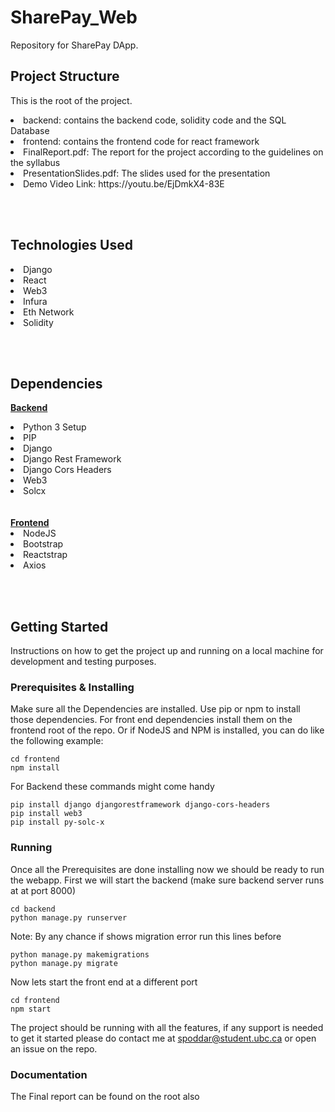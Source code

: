 # SharePay_Web
Repository for SharePay DApp.

## Project Structure

This is the root of the project.

<li> backend: contains the backend code, solidity code and the SQL Database </li>
<li> frontend: contains the frontend code for react framework </li>
<li> FinalReport.pdf: The report for the project according to the guidelines on the syllabus </li>
<li> PresentationSlides.pdf: The slides used for the presentation </li>
<li> Demo Video Link: https://youtu.be/EjDmkX4-83E </li>

<br></br>

## Technologies Used

<li> Django </li>
<li> React </li>
<li> Web3 </li>
<li> Infura </li>
<li> Eth Network </li>
<li> Solidity </li>

<br></br>

## Dependencies

<b><u> Backend </u></b>

<li> Python 3 Setup </li>
<li> PIP </li>
<li> Django </li>
<li> Django Rest Framework </li>
<li> Django Cors Headers </li>
<li> Web3 </li>
<li> Solcx </li>
<br></br>
<b><u> Frontend </u></b>
<li> NodeJS </li>
<li> Bootstrap </li>
<li> Reactstrap </li>
<li> Axios </li>

<br></br>

## Getting Started

Instructions on how to get the project up and running on a local machine for development and testing purposes.

### Prerequisites & Installing

Make sure all the Dependencies are installed. Use pip or npm to install those dependencies. For front end dependencies install them on the frontend root of the repo. Or if NodeJS and NPM is installed, you can do like the following example:

```
cd frontend
npm install
```

For Backend these commands might come handy

```
pip install django djangorestframework django-cors-headers
pip install web3
pip install py-solc-x
```

### Running

Once all the Prerequisites are done installing now we should be ready to run the webapp. First we will start the backend (make sure backend server runs at at port 8000)

```
cd backend
python manage.py runserver
```

Note: By any chance if shows migration error run this lines before

```
python manage.py makemigrations
python manage.py migrate
```

Now lets start the front end at a different port

```
cd frontend
npm start
```

The project should be running with all the features, if any support is needed to get it started please do contact me at spoddar@student.ubc.ca or open an issue on the repo.

### Documentation
The Final report can be found on the root also
